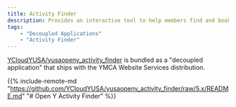 ```yaml
---
title: Activity Finder
description: Provides an interactive tool to help members find and book activities.
tags:
    - "Decoupled Applications"
    - "Activity Finder"
---
```


[YCloudYUSA/yusaopeny_activity_finder](https://github.com/YCloudYUSA/yusaopeny_activity_finder) is bundled as a "decoupled application" that ships with the YMCA Website Services distribution.

[comment]: <> (This file is imported from GitHub. It will be rebuilt from the source any time the repo is updated.)
{{% include-remote-md "https://github.com/YCloudYUSA/yusaopeny_activity_finder/raw/5.x/README.md" "# Open Y Activity Finder" %}}
